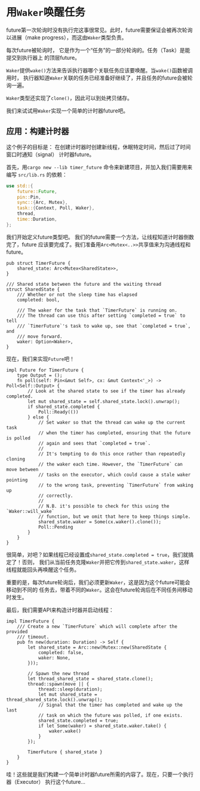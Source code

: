 # 用`Waker`唤醒任务

future第一次轮询时没有执行完这事很常见。此时，future需要保证会被再次轮询以进展（make progress），而这由`Waker`类型负责。

每次future被轮询时， 它是作为一个“任务”的一部分轮询的。任务（Task）是能提交到执行器上 的顶层future。

`Waker`提供`wake()`方法来告诉执行器哪个关联任务应该要唤醒。当`wake()`函数被调用时， 执行器知道`Waker`关联的任务已经准备好继续了，并且任务的future会被轮询一遍。

`Waker`类型还实现了`clone()`，因此可以到处拷贝储存。

我们来试试用`Waker`实现一个简单的计时器future吧。

## 应用：构建计时器

这个例子的目标是： 在创建计时器时创建新线程，休眠特定时间，然后过了时间窗口时通知（signal） 计时器future。

首先，用`cargo new --lib timer_future` 命令来新建项目，并加入我们需要用来编写 `src/lib.rs` 的依赖：

```rust
use std::{
    future::Future,
    pin::Pin,
    sync::{Arc, Mutex},
    task::{Context, Poll, Waker},
    thread,
    time::Duration,
};
```

我们开始定义future类型吧。 我们的future需要一个方法，让线程知道计时器倒数完了，future 应该要完成了。我们准备用`Arc<Mutex<..>>`共享值来为沟通线程和future。

```rust,ignore
pub struct TimerFuture {
    shared_state: Arc<Mutex<SharedState>>,
}

/// Shared state between the future and the waiting thread
struct SharedState {
    /// Whether or not the sleep time has elapsed
    completed: bool,

    /// The waker for the task that `TimerFuture` is running on.
    /// The thread can use this after setting `completed = true` to tell
    /// `TimerFuture`'s task to wake up, see that `completed = true`, and
    /// move forward.
    waker: Option<Waker>,
}
```

现在，我们来实现`Future`吧！

```rust,ignore
impl Future for TimerFuture {
    type Output = ();
    fn poll(self: Pin<&mut Self>, cx: &mut Context<'_>) -> Poll<Self::Output> {
        // Look at the shared state to see if the timer has already completed.
        let mut shared_state = self.shared_state.lock().unwrap();
        if shared_state.completed {
            Poll::Ready(())
        } else {
            // Set waker so that the thread can wake up the current task
            // when the timer has completed, ensuring that the future is polled
            // again and sees that `completed = true`.
            //
            // It's tempting to do this once rather than repeatedly cloning
            // the waker each time. However, the `TimerFuture` can move between
            // tasks on the executor, which could cause a stale waker pointing
            // to the wrong task, preventing `TimerFuture` from waking up
            // correctly.
            //
            // N.B. it's possible to check for this using the `Waker::will_wake`
            // function, but we omit that here to keep things simple.
            shared_state.waker = Some(cx.waker().clone());
            Poll::Pending
        }
    }
}
```

很简单，对吧？如果线程已经设置成`shared_state.completed = true`，我们就搞定了！否则， 我们从当前任务克隆`Waker`并把它传到`shared_state.waker`，这样线程就能回头再唤醒这个任务。

重要的是，每次future轮询后，我们必须更新`Waker`，这是因为这个future可能会移动到不同的 任务去，带着不同的`Waker`。这会在future轮询后在不同任务间移动时发生。

最后，我们需要API来构造计时器并启动线程：

```rust,ignore
impl TimerFuture {
    /// Create a new `TimerFuture` which will complete after the provided
    /// timeout.
    pub fn new(duration: Duration) -> Self {
        let shared_state = Arc::new(Mutex::new(SharedState {
            completed: false,
            waker: None,
        }));

        // Spawn the new thread
        let thread_shared_state = shared_state.clone();
        thread::spawn(move || {
            thread::sleep(duration);
            let mut shared_state = thread_shared_state.lock().unwrap();
            // Signal that the timer has completed and wake up the last
            // task on which the future was polled, if one exists.
            shared_state.completed = true;
            if let Some(waker) = shared_state.waker.take() {
                waker.wake()
            }
        });

        TimerFuture { shared_state }
    }
}
```

哇！这些就是我们构建一个简单计时器future所需的内容了。现在，只要一个执行器（Executor） 执行这个future...
